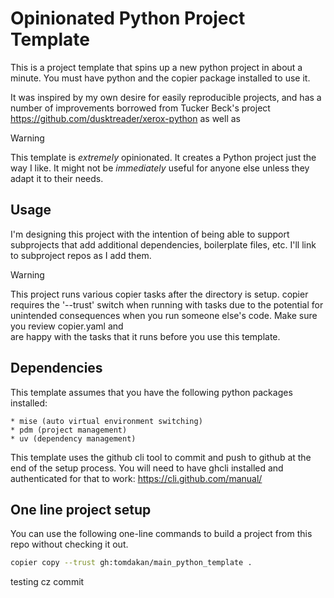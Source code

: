 # Opinionated Python Project Template

This is a project template that spins up a new python project in about a minute. You must have python and the copier package installed to use it.

It was inspired by my own desire for easily reproducible projects, and has a number of improvements borrowed from Tucker Beck's project <https://github.com/dusktreader/xerox-python> as well as 

> [!WARNING]
> This template is _extremely_ opinionated. It creates a Python project just the way I like. It might not be _immediately_ useful for anyone else unless they adapt it to their needs.

## Usage

I'm designing this project with the intention of being able to support subprojects that add additional dependencies, boilerplate files, etc. I'll link to subproject repos as I add them.

> [!WARNING]
> This project runs various copier tasks after the directory is setup. copier requires the '--trust' switch when running with 
> tasks due to the potential for unintended consequences when you run someone else's code. Make sure you review copier.yaml and  
> are happy with the tasks that it runs before you use this template.

## Dependencies

This template assumes that you have the following python packages installed:

    * mise (auto virtual environment switching)
    * pdm (project management)
    * uv (dependency management)

This template uses the github cli tool to commit and push to github at the end of the setup process. You will need to have ghcli installed and authenticated for that to work: <https://cli.github.com/manual/>

## One line project setup

You can use the following one-line commands to build a project from this repo without checking it out.

```bash
copier copy --trust gh:tomdakan/main_python_template .
```
testing cz commit